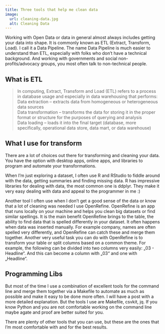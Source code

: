 ```yaml
---
title: Three tools that help me clean data
image:
  url: cleaning-data.jpg
  alt: Cleaning Data
---
```

Working with Open Data or data in general almost always includes getting your data into shape. It is commonly known as ETL (Extract, Transform, Load). I call it a Data Pipeline. The name Data Pipeline is much easier to understand than ETL, especially with folks who don’t have a technical background. And working with governments and social non-profits/advocacy groups, you most often talk to non-technical people. 

## What is ETL

> In computing, Extract, Transform and Load (ETL) refers to a process in database usage and especially in data warehousing that performs:  
> Data extraction – extracts data from homogeneous or heterogeneous data sources  
> Data transformation – transforms the data for storing it in the proper format or structure for the purposes of querying and analysis  
> Data loading – loads it into the final target (database, more specifically, operational data store, data mart, or data warehouse)

## What I use for transform

There are a lot of choices out there for transforming and cleaning your data. You have the option with desktop apps, online apps, and libraries to program and automate your transformations. 

When I’m just exploring a dataset, I often use R and RStudio to fiddle around with the data, getting summaries and finding missing data. R has impressive libraries for dealing with data, the most common one is ddplyr.
They make it very easy dealing with data and appeal to the programmer in me :)

Another tool I often use when I don’t get a good sense of the data or know that a lot of cleaning was needed I use OpenRefine. OpenRefine is an app that runs locally on your machine and helps you clean big datasets or find similar spellings. It is the main benefit OpenRefine brings to the table, the ability to find data that is spelled differently in your dataset. It often happens when data was inserted manually. For example company, names are often spelled very differently, and OpenRefine can catch these and merge them together. 
Another very useful task you can do with OpenRefine is to transform your table or split columns based on a common theme. For example, the following can be divided into two columns very easily: „03 - Headline“. And this can become a column with „03“ and one with „Headline“. 

## Programming Libs
But most of the time I use a combination of excellent tools for the command line and merge them together via a Makefile to automate as much as possible and make it easy to be done more often. 
I will have a post with a more detailed explanation. But the tools I use are Makefile, csvkit, jq. 
If you know Python and you are not comfortable working on the command line maybe agate and proof are better suited for you.

There are plenty of other tools that you can use, but these are the ones that I’m most comfortable with and for the best results.
